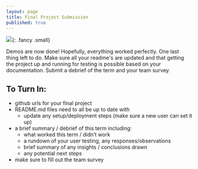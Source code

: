 ```yaml
---
layout: page
title: Final Project Submission
published: true
---
```


![](https://media.giphy.com/media/BQAk13taTaKYw/giphy.gif){: .fancy .small}


Demos are now done!  Hopefully, everything worked perfectly.  One last thing left to do.  Make sure all your readme's are updated and that getting the project up and running for testing is possible based on your documentation.  Submit a debrief of the term and your team survey.

## To Turn In:

* github urls for your final project
* README.md files need to all be up to date with
  * update any setup/deployment steps (make sure a new user can set it up)
* a brief summary / debrief of this term including:
  * what worked this term / didn’t work
  * a rundown of your user testing, any responses/observations
  * brief summary of any insights / conclusions drawn
  * any potential next steps
* make sure to fill out the team survey

